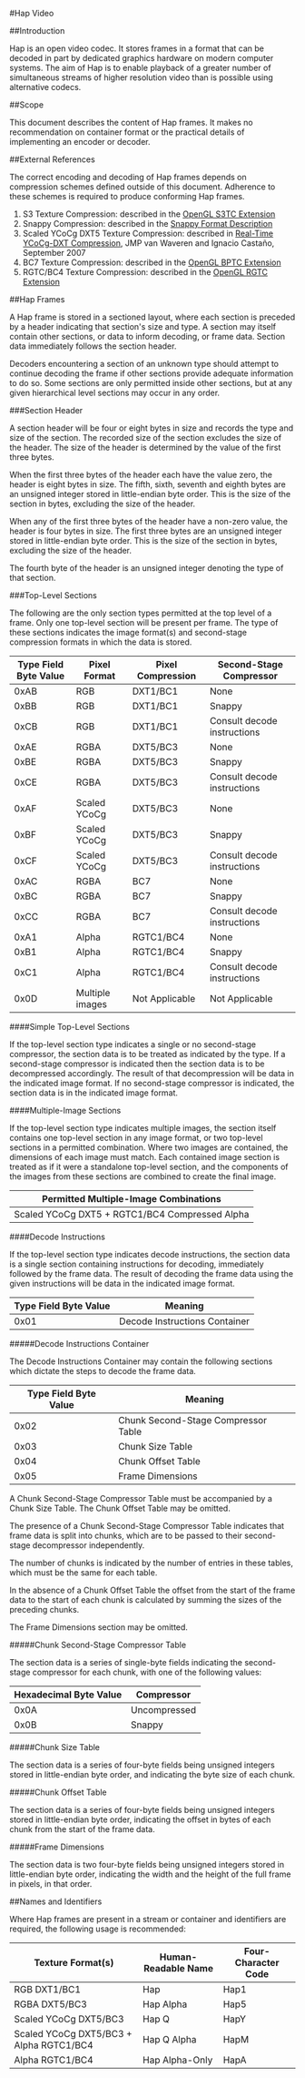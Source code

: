 #Hap Video



##Introduction


Hap is an open video codec. It stores frames in a format that can be decoded in part by dedicated graphics hardware on modern computer systems. The aim of Hap is to enable playback of a greater number of simultaneous streams of higher resolution video than is possible using alternative codecs.


##Scope


This document describes the content of Hap frames. It makes no recommendation on container format or the practical details of implementing an encoder or decoder.


##External References


The correct encoding and decoding of Hap frames depends on compression schemes defined outside of this document. Adherence to these schemes is required to produce conforming Hap frames.

1. S3 Texture Compression: described in the [OpenGL S3TC Extension][1]
2. Snappy Compression: described in the [Snappy Format Description][2]
3. Scaled YCoCg DXT5 Texture Compression: described in [Real-Time YCoCg-DXT Compression][3], JMP van Waveren and Ignacio Castaño, September 2007
4. BC7 Texture Compression: described in the [OpenGL BPTC Extension][4]
5. RGTC/BC4 Texture Compression: described in the [OpenGL RGTC Extension][5]

##Hap Frames


A Hap frame is stored in a sectioned layout, where each section is preceded by a header indicating that section's size and type. A section may itself contain other sections, or data to inform decoding, or frame data. Section data immediately follows the section header.

Decoders encountering a section of an unknown type should attempt to continue decoding the frame if other sections provide adequate information to do so. Some sections are only permitted inside other sections, but at any given hierarchical level sections may occur in any order.

###Section Header

A section header will be four or eight bytes in size and records the type and size of the section. The recorded size of the section excludes the size of the header. The size of the header is determined by the value of the first three bytes.

When the first three bytes of the header each have the value zero, the header is eight bytes in size. The fifth, sixth, seventh and eighth bytes are an unsigned integer stored in little-endian byte order. This is the size of the section in bytes, excluding the size of the header.

When any of the first three bytes of the header have a non-zero value, the header is four bytes in size. The first three bytes are an unsigned integer stored in little-endian byte order. This is the size of the section in bytes, excluding the size of the header.

The fourth byte of the header is an unsigned integer denoting the type of that section.

###Top-Level Sections

The following are the only section types permitted at the top level of a frame. Only one top-level section will be present per frame. The type of these sections indicates the image format(s) and second-stage compression formats in which the data is stored.

|Type Field Byte Value |Pixel Format    |Pixel Compression  |Second-Stage Compressor     |
|----------------------|----------------|-------------------|----------------------------|
|0xAB                  |RGB             |DXT1/BC1           |None                        |
|0xBB                  |RGB             |DXT1/BC1           |Snappy                      |
|0xCB                  |RGB             |DXT1/BC1           |Consult decode instructions |
|0xAE                  |RGBA            |DXT5/BC3           |None                        |
|0xBE                  |RGBA            |DXT5/BC3           |Snappy                      |
|0xCE                  |RGBA            |DXT5/BC3           |Consult decode instructions |
|0xAF                  |Scaled YCoCg    |DXT5/BC3           |None                        |
|0xBF                  |Scaled YCoCg    |DXT5/BC3           |Snappy                      |
|0xCF                  |Scaled YCoCg    |DXT5/BC3           |Consult decode instructions |
|0xAC                  |RGBA            |BC7                |None                        |
|0xBC                  |RGBA            |BC7                |Snappy                      |
|0xCC                  |RGBA            |BC7                |Consult decode instructions |
|0xA1                  |Alpha           |RGTC1/BC4          |None                        |
|0xB1                  |Alpha           |RGTC1/BC4          |Snappy                      |
|0xC1                  |Alpha           |RGTC1/BC4          |Consult decode instructions |
|0x0D                  |Multiple images |Not Applicable     |Not Applicable              |

####Simple Top-Level Sections

If the top-level section type indicates a single or no second-stage compressor, the section data is to be treated as indicated by the type. If a second-stage compressor is indicated then the section data is to be decompressed accordingly. The result of that decompression will be data in the indicated image format. If no second-stage compressor is indicated, the section data is in the indicated image format.

####Multiple-Image Sections

If the top-level section type indicates multiple images, the section itself contains one top-level section in any image format, or two top-level sections in a permitted combination. Where two images are contained, the dimensions of each image must match. Each contained image section is treated as if it were a standalone top-level section, and the components of the images from these sections are combined to create the final image.

|Permitted Multiple-Image Combinations          |
|-----------------------------------------------|
|Scaled YCoCg DXT5 + RGTC1/BC4 Compressed Alpha |

####Decode Instructions

If the top-level section type indicates decode instructions, the section data is a single section containing instructions for decoding, immediately followed by the frame data. The result of decoding the frame data using the given instructions will be data in the indicated image format.

|Type Field Byte Value |Meaning                       |
|----------------------|------------------------------|
|0x01                  |Decode Instructions Container |

#####Decode Instructions Container

The Decode Instructions Container may contain the following sections which dictate the steps to decode the frame data.

|Type Field Byte Value |Meaning                             |
|----------------------|------------------------------------|
|0x02                  |Chunk Second-Stage Compressor Table |
|0x03                  |Chunk Size Table                    | 
|0x04                  |Chunk Offset Table                  |
|0x05                  |Frame Dimensions                    |

A Chunk Second-Stage Compressor Table must be accompanied by a Chunk Size Table. The Chunk Offset Table may be omitted.

The presence of a Chunk Second-Stage Compressor Table indicates that frame data is split into chunks, which are to be passed to their second-stage decompressor independently.

The number of chunks is indicated by the number of entries in these tables, which must be the same for each table.

In the absence of a Chunk Offset Table the offset from the start of the frame data to the start of each chunk is calculated by summing the sizes of the preceding chunks.

The Frame Dimensions section may be omitted.

#####Chunk Second-Stage Compressor Table

The section data is a series of single-byte fields indicating the second-stage compressor for each chunk, with one of the following values:

|Hexadecimal Byte Value |Compressor   |
|-----------------------|-------------|
|0x0A                   |Uncompressed |
|0x0B                   |Snappy       |

#####Chunk Size Table

The section data is a series of four-byte fields being unsigned integers stored in little-endian byte order, and indicating the byte size of each chunk.

#####Chunk Offset Table

The section data is a series of four-byte fields being unsigned integers stored in little-endian byte order, indicating the offset in bytes of each chunk from the start of the frame data. 

#####Frame Dimensions

The section data is two four-byte fields being unsigned integers stored in little-endian byte order, indicating the width and the height of the full frame in pixels, in that order.

##Names and Identifiers

Where Hap frames are present in a stream or container and identifiers are required, the following usage is recommended:

|Texture Format(s)                       |Human-Readable Name |Four-Character Code |
|----------------------------------------|--------------------|--------------------|
|RGB DXT1/BC1                            |Hap                 |Hap1                |
|RGBA DXT5/BC3                           |Hap Alpha           |Hap5                |
|Scaled YCoCg DXT5/BC3                   |Hap Q               |HapY                |
|Scaled YCoCg DXT5/BC3 + Alpha RGTC1/BC4 |Hap Q Alpha         |HapM                |
|Alpha RGTC1/BC4                         |Hap Alpha-Only      |HapA                |


[1]: http://www.opengl.org/registry/specs/EXT/texture_compression_s3tc.txt
[2]: http://snappy.googlecode.com/svn/trunk/format_description.txt
[3]: http://developer.download.nvidia.com/whitepapers/2007/Real-Time-YCoCg-DXT-Compression/Real-Time%20YCoCg-DXT%20Compression.pdf
[4]: http://www.opengl.org/registry/specs/ARB/texture_compression_bptc.txt
[5]: https://www.opengl.org/registry/specs/EXT/texture_compression_rgtc.txt
